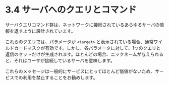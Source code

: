 # 3.4 サーバへのクエリとコマンド

サーバクエリコマンド群は、ネットワークに接続されているあらゆるサーバの情報を返すように設計されています。

これらのクエリでは、パラメータが `<target>` と表示されている場合、通常ワイルドカードマスクが有効です。しかし、各パラメータに対して、1つのクエリと返信のセットだけが生成されます。ほとんどの場合、ニックネームが与えられると、それはユーザが接続しているサーバを意味します。

これらのメッセージは一般的にサービスにとってほとんど価値がないため、サービスでの利用を禁止することをお勧めします。
